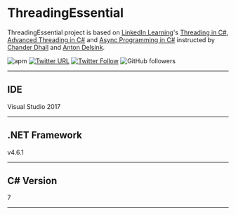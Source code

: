 # ThreadingEssential

ThreadingEssential project is based on [LinkedIn Learning](https://www.linkedin.com/learning)'s [Threading in C#](https://www.linkedin.com/learning/threading-in-c-sharp), [Advanced Threading in C#](https://www.linkedin.com/learning/advanced-threading-in-c-sharp) and [Async Programming in C#](https://www.linkedin.com/learning/async-programming-in-c-sharp) instructed by [Chander Dhall](https://www.linkedin.com/learning/instructors/chander-dhall) and [Anton Delsink](https://www.linkedin.com/learning/instructors/anton-delsink).

![apm](https://img.shields.io/apm/l/vim-mode.svg)
[![Twitter URL](https://img.shields.io/twitter/url/http/shields.io.svg?style=social)](https://twitter.com/iAvinashVarma) [![Twitter Follow](https://img.shields.io/twitter/follow/iAvinashVarma.svg?style=social&label=Follow)](https://twitter.com/iAvinashVarma)
![GitHub followers](https://img.shields.io/github/followers/iAvinashVarma.svg?style=flat-square&label=Follow)

---

## IDE

Visual Studio 2017

---

## .NET Framework

v4.6.1

---

## C# Version

7

---
